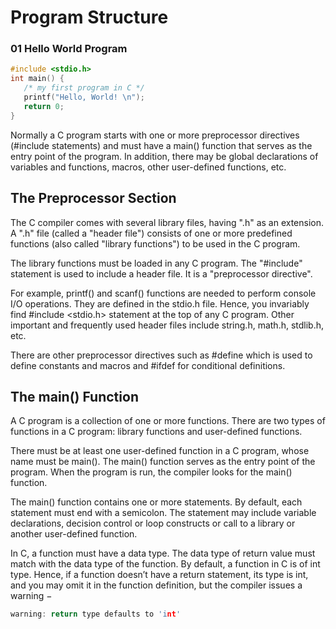 # Program Structure

### 01 Hello World Program

```c
#include <stdio.h>
int main() {
   /* my first program in C */
   printf("Hello, World! \n");
   return 0;
}
```

Normally a C program starts with one or more preprocessor directives (#include statements) and must have a main() function that serves as the entry point of the program. In addition, there may be global declarations of variables and functions, macros, other user-defined functions, etc.

## The Preprocessor Section
The C compiler comes with several library files, having ".h" as an extension. A ".h" file (called a "header file") consists of one or more predefined functions (also called "library functions") to be used in the C program.

The library functions must be loaded in any C program. The "#include" statement is used to include a header file. It is a "preprocessor directive".

For example, printf() and scanf() functions are needed to perform console I/O operations. They are defined in the stdio.h file. Hence, you invariably find #include <stdio.h> statement at the top of any C program. Other important and frequently used header files include string.h, math.h, stdlib.h, etc.

There are other preprocessor directives such as #define which is used to define constants and macros and #ifdef for conditional definitions.

## The main() Function

A C program is a collection of one or more functions. There are two types of functions in a C program: library functions and user-defined functions.

There must be at least one user-defined function in a C program, whose name must be main(). The main() function serves as the entry point of the program. When the program is run, the compiler looks for the main() function.

The main() function contains one or more statements. By default, each statement must end with a semicolon. The statement may include variable declarations, decision control or loop constructs or call to a library or another user-defined function.

In C, a function must have a data type. The data type of return value must match with the data type of the function. By default, a function in C is of int type. Hence, if a function doesn’t have a return statement, its type is int, and you may omit it in the function definition, but the compiler issues a warning −

```c
warning: return type defaults to 'int'
```